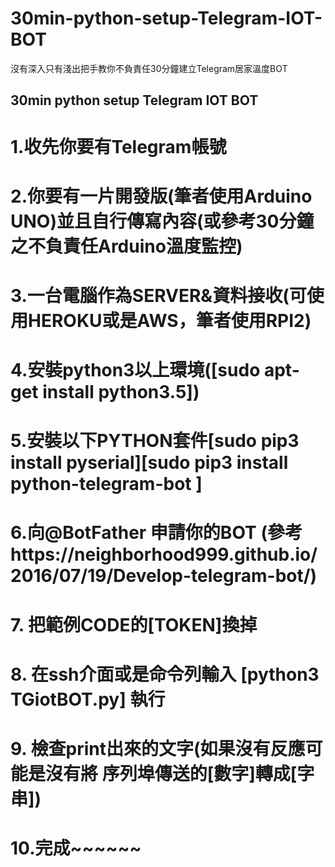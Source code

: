 # 30min-python-setup-Telegram-IOT-BOT
沒有深入只有淺出把手教你不負責任30分鐘建立Telegram居家溫度BOT


## 30min python setup Telegram IOT BOT
# 1.收先你要有Telegram帳號
# 2.你要有一片開發版(筆者使用Arduino UNO)並且自行傳寫內容(或參考30分鐘之不負責任Arduino溫度監控)
# 3.一台電腦作為SERVER&資料接收(可使用HEROKU或是AWS，筆者使用RPI2)
# 4.安裝python3以上環境([sudo apt-get install python3.5])
# 5.安裝以下PYTHON套件[sudo pip3 install pyserial][sudo pip3 install python-telegram-bot ]
# 6.向@BotFather 申請你的BOT (參考https://neighborhood999.github.io/2016/07/19/Develop-telegram-bot/)
# 7. 把範例CODE的[TOKEN]換掉
# 8. 在ssh介面或是命令列輸入 [python3 TGiotBOT.py] 執行
# 9. 檢查print出來的文字(如果沒有反應可能是沒有將 序列埠傳送的[數字]轉成[字串])
# 10.完成~~~~~~


